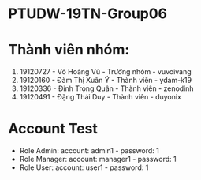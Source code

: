 # PTUDW-19TN-Group06
# Thành viên nhóm:
1. 19120727 - Võ Hoàng Vũ - Trưởng nhóm - vuvoivang
2. 19120160 - Đàm Thị Xuân Ý - Thành viên - ydam-k19
3. 19120336 - Đinh Trọng Quân - Thành viên - zenodinh
4. 19120491 - Đặng Thái Duy - Thành viên - duyonix

# Account Test
- Role Admin:   account: admin1   - password: 1
- Role Manager: account: manager1 - password: 1
- Role User:    account: user1    - password: 1

